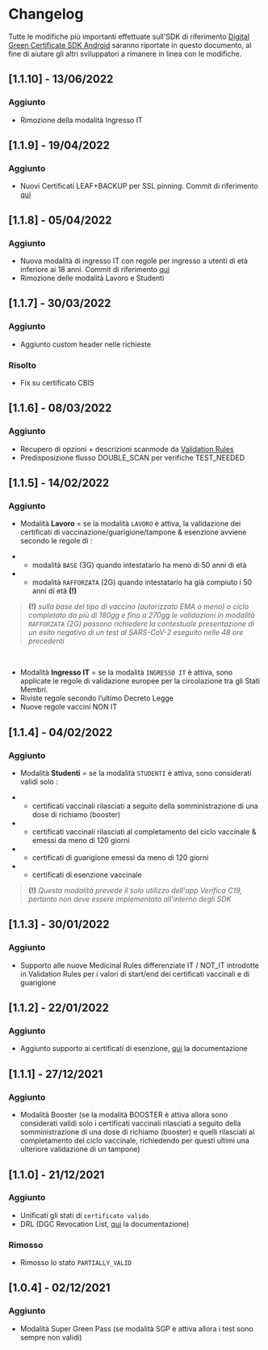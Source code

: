 # Changelog
Tutte le modifiche più importanti effettuate sull'SDK di riferimento 
[Digital Green Certificate SDK Android](https://github.com/ministero-salute/it-dgc-verificac19-sdk-android)
saranno riportate in questo documento, al fine di aiutare gli altri sviluppatori
a rimanere in linea con le modifiche.

## [1.1.10] - 13/06/2022

### Aggiunto

- Rimozione della modalità Ingresso IT

## [1.1.9] - 19/04/2022

### Aggiunto

- Nuovi Certificati LEAF+BACKUP per SSL pinning. Commit di riferimento [qui](https://github.com/ministero-salute/it-dgc-verificac19-sdk-android/commit/4742dc61e70ea5d26d404e280e725c2becc45cfb)
 
## [1.1.8] - 05/04/2022

### Aggiunto

- Nuova modalità di ingresso IT con regole per ingresso a utenti di età inferiore ai 18 anni. Commit di riferimento [qui](https://github.com/ministero-salute/it-dgc-verificac19-sdk-android/commit/93e3b64e1d5016f0887b1a153147b35a51d06954)
- Rimozione delle modalità Lavoro e Studenti

## [1.1.7] - 30/03/2022

### Aggiunto

- Aggiunto custom header nelle richieste

### Risolto

- Fix su certificato CBIS

## [1.1.6] - 08/03/2022

### Aggiunto

- Recupero di opzioni + descrizioni scanmode da [Validation Rules](https://get.dgc.gov.it/v1/dgc/settings)
- Predisposizione flusso DOUBLE_SCAN per verifiche TEST_NEEDED 


## [1.1.5] - 14/02/2022

### Aggiunto

- Modalità **Lavoro** = se la modalità `LAVORO` è attiva, la validazione dei certificati di vaccinazione/guarigione/tampone & esenzione avviene secondo le regole di :

- - modalità `BASE` (3G) quando intestatario ha meno di 50 anni di età
- - modalità `RAFFORZATA` (2G) quando intestatario ha già compiuto i 50 anni di età **(!)**

> **(!)** _sulla base del tipo di vaccino (autorizzato EMA o meno) o ciclo completato da più di 180gg e fino a 270gg le validazioni in modalità `RAFFORZATA` (2G) possono richiedere la contestuale presentazione di un esito negativo di un test al SARS-CoV-2 eseguito nelle 48 ore precedenti_
<br>

- Modalità **Ingresso IT** = se la modalità `INGRESSO IT` è attiva, sono applicate le regole di validazione europee per la circolazione tra gli Stati Membri.
- Riviste regole secondo l’ultimo Decreto Legge
- Nuove regole vaccini NON IT

## [1.1.4] - 04/02/2022

### Aggiunto

- Modalità **Studenti** = se la modalità `STUDENTI` è attiva, sono considerati validi solo :

- - certificati vaccinali rilasciati a seguito della somministrazione di una dose di richiamo (booster)
- - certificati vaccinali rilasciati al completamento del ciclo vaccinale & emessi da meno di 120 giorni
- - certificati di guarigione emessi da meno di 120 giorni
- - certificati di esenzione vaccinale

> **(!)** _Questa modalità prevede il solo utilizzo dell'app Verifica C19, pertanto non deve essere implementata all'interno degli SDK_

## [1.1.3] - 30/01/2022

### Aggiunto

- Supporto alle nuove Medicinal Rules differenziate IT / NOT_IT introdotte in Validation Rules per i valori di start/end dei certificati vaccinali e di guarigione

## [1.1.2] - 22/01/2022

### Aggiunto
- Aggiunto supporto ai certificati di esenzione, [qui](https://github.com/ministero-salute/it-dgc-documentation/blob/master/EXEMPTIONS.md) la documentazione

## [1.1.1] - 27/12/2021

### Aggiunto
- Modalità Booster (se la modalità BOOSTER è attiva allora sono considerati validi solo i certificati vaccinali rilasciati a seguito della somministrazione di una dose di richiamo (booster) e quelli rilasciati al completamento del ciclo vaccinale, richiedendo per questi ultimi una ulteriore validazione di un tampone)

## [1.1.0] - 21/12/2021

### Aggiunto
- Unificati gli stati di `certificato valido`
- DRL (DGC Revocation List, [qui](https://github.com/ministero-salute/it-dgc-documentation/blob/master/DRL.md) la documentazione)

### Rimosso
- Rimosso lo stato `PARTIALLY_VALID`

## [1.0.4] - 02/12/2021
### Aggiunto
- Modalità Super Green Pass (se modalità SGP è attiva allora i test sono sempre non validi)

